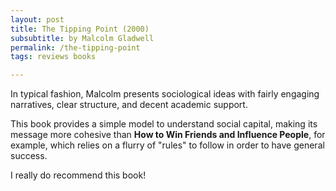 ```yaml
---
layout: post
title: The Tipping Point (2000)
subsubtitle: by Malcolm Gladwell
permalink: /the-tipping-point
tags: reviews books

---
```



In typical fashion, Malcolm presents sociological ideas with fairly engaging narratives, clear structure, and decent academic support.
<!--more-->

This book provides a simple model to understand social capital, making its message more cohesive than __How to Win Friends and Influence People__, for example, which relies on a flurry of "rules" to follow in order to have general success.

I really do recommend this book!